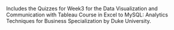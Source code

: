 Includes the Quizzes for Week3 for the Data Visualization and Communication with Tableau Course in Excel to MySQL: Analytics Techniques for Business Specialization by Duke University.
